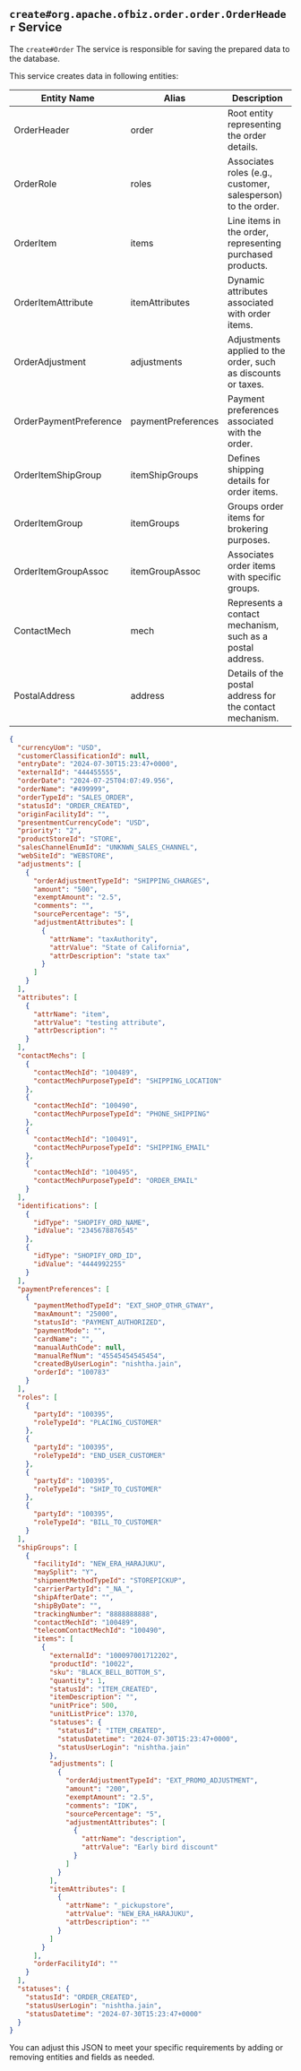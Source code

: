 
## `create#org.apache.ofbiz.order.order.OrderHeader` Service

The `create#Order` The service is responsible for saving the prepared data to the database.

This service creates data in following entities:

| Entity Name           | Alias                | Description                                              |
|-----------------------|----------------------|----------------------------------------------------------|
| OrderHeader | order             | Root entity representing the order details.              |
| OrderRole | roles          | Associates roles (e.g., customer, salesperson) to the order. |
| OrderItem | items          | Line items in the order, representing purchased products. |
| OrderItemAttribute | itemAttributes | Dynamic attributes associated with order items.          |
| OrderAdjustment | adjustments    | Adjustments applied to the order, such as discounts or taxes. |
| OrderPaymentPreference | paymentPreferences | Payment preferences associated with the order.            |
| OrderItemShipGroup | itemShipGroups | Defines shipping details for order items.               |
| OrderItemGroup | itemGroups     | Groups order items for brokering purposes.              |
| OrderItemGroupAssoc | itemGroupAssoc | Associates order items with specific groups.             |
| ContactMech | mech         | Represents a contact mechanism, such as a postal address.|
| PostalAddress | address       | Details of the postal address for the contact mechanism. |


```json
{
  "currencyUom": "USD",
  "customerClassificationId": null,
  "entryDate": "2024-07-30T15:23:47+0000",
  "externalId": "444455555",
  "orderDate": "2024-07-25T04:07:49.956",
  "orderName": "#499999",
  "orderTypeId": "SALES_ORDER",
  "statusId": "ORDER_CREATED",
  "originFacilityId": "",
  "presentmentCurrencyCode": "USD",
  "priority": "2",
  "productStoreId": "STORE",
  "salesChannelEnumId": "UNKNWN_SALES_CHANNEL",
  "webSiteId": "WEBSTORE",
  "adjustments": [
    {
      "orderAdjustmentTypeId": "SHIPPING_CHARGES",
      "amount": "500",
      "exemptAmount": "2.5",
      "comments": "",
      "sourcePercentage": "5",
      "adjustmentAttributes": [
        {
          "attrName": "taxAuthority",
          "attrValue": "State of California",
          "attrDescription": "state tax"
        }
      ]
    }
  ],
  "attributes": [
    {
      "attrName": "item",
      "attrValue": "testing attribute",
      "attrDescription": ""
    }
  ],
  "contactMechs": [
    {
      "contactMechId": "100489",
      "contactMechPurposeTypeId": "SHIPPING_LOCATION"
    },
    {
      "contactMechId": "100490",
      "contactMechPurposeTypeId": "PHONE_SHIPPING"
    },
    {
      "contactMechId": "100491",
      "contactMechPurposeTypeId": "SHIPPING_EMAIL"
    },
    {
      "contactMechId": "100495",
      "contactMechPurposeTypeId": "ORDER_EMAIL"
    }
  ],
  "identifications": [
    {
      "idType": "SHOPIFY_ORD_NAME",
      "idValue": "2345678876545"
    },
    {
      "idType": "SHOPIFY_ORD_ID",
      "idValue": "4444992255"
    }
  ],
  "paymentPreferences": [
    {
      "paymentMethodTypeId": "EXT_SHOP_OTHR_GTWAY",
      "maxAmount": "25000",
      "statusId": "PAYMENT_AUTHORIZED",
      "paymentMode": "",
      "cardName": "",
      "manualAuthCode": null,
      "manualRefNum": "45545454545454",
      "createdByUserLogin": "nishtha.jain",
      "orderId": "100783"
    }
  ],
  "roles": [
    {
      "partyId": "100395",
      "roleTypeId": "PLACING_CUSTOMER"
    },
    {
      "partyId": "100395",
      "roleTypeId": "END_USER_CUSTOMER"
    },
    {
      "partyId": "100395",
      "roleTypeId": "SHIP_TO_CUSTOMER"
    },
    {
      "partyId": "100395",
      "roleTypeId": "BILL_TO_CUSTOMER"
    }
  ],
  "shipGroups": [
    {
      "facilityId": "NEW_ERA_HARAJUKU",
      "maySplit": "Y",
      "shipmentMethodTypeId": "STOREPICKUP",
      "carrierPartyId": "_NA_",
      "shipAfterDate": "",
      "shipByDate": "",
      "trackingNumber": "8888888888",
      "contactMechId": "100489",
      "telecomContactMechId": "100490",
      "items": [
        {
          "externalId": "100097001712202",
          "productId": "10022",
          "sku": "BLACK_BELL_BOTTOM_S",
          "quantity": 1,
          "statusId": "ITEM_CREATED",
          "itemDescription": "",
          "unitPrice": 500,
          "unitListPrice": 1370,
          "statuses": {
            "statusId": "ITEM_CREATED",
            "statusDatetime": "2024-07-30T15:23:47+0000",
            "statusUserLogin": "nishtha.jain"
          },
          "adjustments": [
            {
              "orderAdjustmentTypeId": "EXT_PROMO_ADJUSTMENT",
              "amount": "200",
              "exemptAmount": "2.5",
              "comments": "IDK",
              "sourcePercentage": "5",
              "adjustmentAttributes": [
                {
                  "attrName": "description",
                  "attrValue": "Early bird discount"
                }
              ]
            }
          ],
          "itemAttributes": [
            {
              "attrName": "_pickupstore",
              "attrValue": "NEW_ERA_HARAJUKU",
              "attrDescription": ""
            }
          ]
        }
      ],
      "orderFacilityId": ""
    }
  ],
  "statuses": {
    "statusId": "ORDER_CREATED",
    "statusUserLogin": "nishtha.jain",
    "statusDatetime": "2024-07-30T15:23:47+0000"
  }
}
```

You can adjust this JSON to meet your specific requirements by adding or removing entities and fields as needed.
